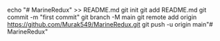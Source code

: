 echo "# MarineRedux" >> README.md
git init
git add README.md
git commit -m "first commit"
git branch -M main
git remote add origin https://github.com/Murak549/MarineRedux.git
git push -u origin main"# MarineRedux" 
